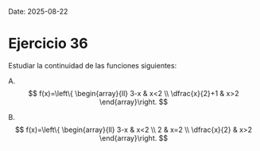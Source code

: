 Date: 2025-08-22

# Ejercicio 36

 
Estudiar la continuidad de las funciones siguientes:

A.  
$$
 f(x)=\left\{ \begin{array}{ll}
 3-x &  x<2 \\
 \dfrac{x}{2}+1 &  x>2
\end{array}\right.
$$

B.  
$$
 f(x)=\left\{ \begin{array}{ll}
 3-x &  x<2 \\
 2 &  x=2 \\
 \dfrac{x}{2} &  x>2
\end{array}\right.
$$

